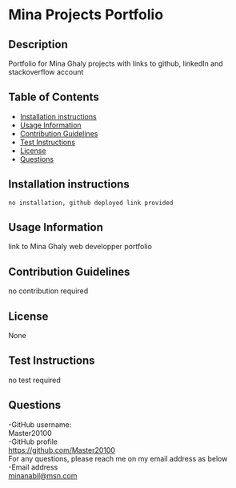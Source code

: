 # Mina Projects Portfolio





## Description
Portfolio for Mina Ghaly projects with links to github, linkedIn and stackoverflow account

## Table of Contents
- [Installation instructions](#installation-instructions)
- [Usage Information](#usage-information)
- [Contribution Guidelines](#contribution-guidelines)
- [Test Instructions](#test-instructions)
- [License](#license)
- [Questions](#questions)


## Installation instructions 
```no installation, github deployed link provided```

## Usage Information
link to Mina Ghaly web developper portfolio

## Contribution Guidelines
no contribution required

## License
None<br>


## Test Instructions
no test required

## Questions
-GitHub username:<br>Master20100<br>
-GitHub profile<br>
https://github.com/Master20100<br>
For any questions, please reach me on my email address as below <br>
-Email address<br>
<minanabil@msn.com>

  